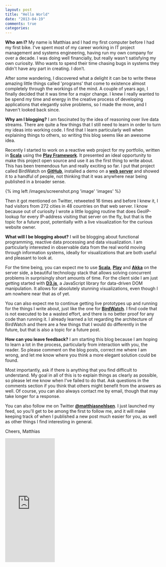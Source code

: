 ```yaml
---
layout: post
title: "Hello World"
date: "2013-04-19"
comments: true
categories: 
---
```

**Who am I?**
My name is Matthias and I had my first computer before I had my first bike. I've spent most of my career working in IT project management and systems engineering, having run my own company for over a decade. I was doing well financially, but really wasn't satisfying my own curiosity. Who wants to spend their time chasing bugs in systems they didn't have any part in creating. I don’t.

<!-- more -->

After some wandering, I discovered what a delight it can be to write these amazing little things called 'programs' that come to existence almost completely through the workings of the mind. A couple of years ago, I finally decided that it was time for a major change. I knew I really wanted to be spend my time and energy in the creative process of developing applications that elegantly solve problems, so I made the move, and I haven't looked back since.

**Why am I blogging?**
I am fascinated by the idea of reasoning over live data streams. There are quite a few things that I still need to learn in order to turn my ideas into working code. I find that I learn particularly well when explaining things to others, so writing this blog seems like an awesome idea.

Recently I started to work on a reactive web project for my portfolio, written in **[Scala](http://www.scala-lang.org)** using the **[Play Framework](http://www.playframework.com)**. It presented an ideal opportunity to make this project open source and use it as the first thing to write about. This has been tremendous fun and really exciting so far. I put that project called BirdWatch on **[GitHub]( https://github.com/matthiasn/BirdWatch)**, installed a demo on a **[web server](http://birdwatch.matthiasnehlsen.com)** and showed it to a handful of people, not thinking that it was anywhere near being published in a broader sense. 

{% img left /images/screenshot.png 'image' 'images' %}

Then it got mentioned on Twitter, retweeted 16 times and before I knew it, I had visitors from 272 cities in 48 countries on that web server. I know because out of curiosity I wrote a little logging routine that does GeoIP-lookup for every IP-address visiting that server on the fly, but that is the topic for a future post, potentially with a live visualization for the curious website owner.

**What will I be blogging about?**
I will be blogging about functional programming, reactive data processing and data visualization. I am particularly interested in observable data from the real world moving through information systems, ideally for visualizations that are both useful and pleasant to look at. 

For the time being, you can expect me to use **[Scala](http://www.scala-lang.org)**, **[Play](http://www.playframework.com)** and **[Akka](http://akka.io)** on the server side, a beautiful technology stack that allows solving concurrent problems in surprisingly short amounts of time. For the client side I am just getting started with **[D3.js](http://d3js.org)**, a JavaScript library for data-driven DOM manipulation. It allows for absolutely stunning visualizations, even though I am nowhere near that as of yet.

You can also expect me to continue getting live prototypes up and running for the things I write about, just like the one for **[BirdWatch](http://birdwatch.matthiasnehlsen.com)**. I find code that is not executed to be a wasted effort, and there is no better proof for any code than running it. I already learned a lot regarding the architecture of BirdWatch and there are a few things that I would do differently in the future, but that is also a topic for a future post.

**How can you leave feedback?**
I am starting this blog because I am hoping to learn a lot in the process, particularly from interaction with you, the reader. So please comment on the blog posts, correct me where I am wrong, and let me know where you think a more elegant solution could be found.

Most importantly, ask if there is anything that you find difficult to understand. My goal in all of this is to explain things as clearly as possible, so please let me know when I've failed to do that. Ask questions in the comments section if you think that others might benefit from the answers as well. Of course, you can also always contact me by email, though that may take longer for a response. 

You can also follow me on Twitter **[@matthiasnehlsen](https://twitter.com/matthiasnehlsen)**. I just launched my feed, so you'll get to be among the first to follow me, and it will make keeping track of when I published a new post much easier for you, as well as other things I find interesting in general.

Cheers,
Matthias

<iframe width="160" height="400" src="https://leanpub.com/building-a-system-in-clojure/embed" frameborder="0" allowtransparency="true"></iframe>